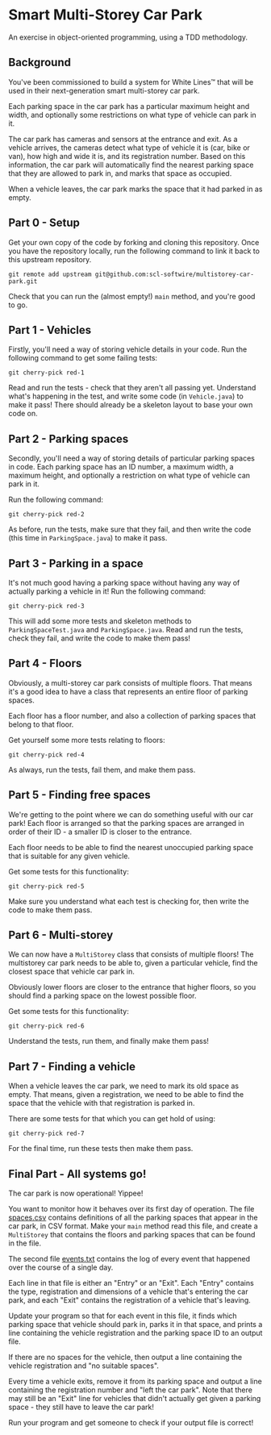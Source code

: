 # Smart Multi-Storey Car Park

An exercise in object-oriented programming, using a TDD methodology.

## Background

You've been commissioned to build a system for White Lines™ that will be used in their next-generation smart multi-storey car park.

Each parking space in the car park has a particular maximum height and width, and optionally some restrictions on what type of vehicle can park in it.

The car park has cameras and sensors at the entrance and exit. As a vehicle arrives, the cameras detect what type of vehicle it is (car, bike or van), how high and wide it is, and its registration number. Based on this information, the car park will automatically find the nearest parking space that they are allowed to park in, and marks that space as occupied.

When a vehicle leaves, the car park marks the space that it had parked in as empty.

## Part 0 - Setup

Get your own copy of the code by forking and cloning this repository. Once you have the repository locally, run the following command to link it back to this upstream repository.

```
git remote add upstream git@github.com:scl-softwire/multistorey-car-park.git
```

Check that you can run the (almost empty!) `main` method, and you're good to go.

## Part 1 - Vehicles

Firstly, you'll need a way of storing vehicle details in your code. Run the following command to get some failing tests:

```
git cherry-pick red-1
```

Read and run the tests - check that they aren't all passing yet. Understand what's happening in the test, and write some code (in `Vehicle.java`) to make it pass! There should already be a skeleton layout to base your own code on.

## Part 2 - Parking spaces

Secondly, you'll need a way of storing details of particular parking spaces in code. Each parking space has an ID number, a maximum width, a maximum height, and optionally a restriction on what type of vehicle can park in it.

Run the following command:

```
git cherry-pick red-2
```

As before, run the tests, make sure that they fail, and then write the code (this time in `ParkingSpace.java`) to make it pass.

## Part 3 - Parking in a space

It's not much good having a parking space without having any way of actually parking a vehicle in it! Run the following command:

```
git cherry-pick red-3
```

This will add some more tests and skeleton methods to `ParkingSpaceTest.java` and `ParkingSpace.java`. Read and run the tests, check they fail, and write the code to make them pass!

## Part 4 - Floors

Obviously, a multi-storey car park consists of multiple floors. That means it's a good idea to have a class that represents an entire floor of parking spaces.

Each floor has a floor number, and also a collection of parking spaces that belong to that floor.

Get yourself some more tests relating to floors:

```
git cherry-pick red-4
```

As always, run the tests, fail them, and make them pass.

## Part 5 - Finding free spaces

We're getting to the point where we can do something useful with our car park! Each floor is arranged so that the parking spaces are arranged in order of their ID - a smaller ID is closer to the entrance.

Each floor needs to be able to find the nearest unoccupied parking space that is suitable for any given vehicle.

Get some tests for this functionality:

```
git cherry-pick red-5
```

Make sure you understand what each test is checking for, then write the code to make them pass.

## Part 6 - Multi-storey

We can now have a `MultiStorey` class that consists of multiple floors! The multistorey car park needs to be able to, given a particular vehicle, find the closest space that vehicle car park in.

Obviously lower floors are closer to the entrance that higher floors, so you should find a parking space on the lowest possible floor.

Get some tests for this functionality:

```
git cherry-pick red-6
```

Understand the tests, run them, and finally make them pass!

## Part 7 - Finding a vehicle

When a vehicle leaves the car park, we need to mark its old space as empty. That means, given a registration, we need to be able to find the space that the vehicle with that registration is parked in.

There are some tests for that which you can get hold of using:

```
git cherry-pick red-7
```

For the final time, run these tests then make them pass.

## Final Part - All systems go!

The car park is now operational! Yippee!

You want to monitor how it behaves over its first day of operation. The file [spaces.csv](spaces.csv) contains definitions of all the parking spaces that appear in the car park, in CSV format. Make your `main` method read this file, and create a `MultiStorey` that contains the floors and parking spaces that can be found in the file.

The second file [events.txt](events.txt) contains the log of every event that happened over the course of a single day.

Each line in that file is either an "Entry" or an "Exit". Each "Entry" contains the type, registration and dimensions of a vehicle that's entering the car park, and each "Exit" contains the registration of a vehicle that's leaving.

Update your program so that for each event in this file, it finds which parking space that vehicle should park in, parks it in that space, and prints a line containing the vehicle registration and the parking space ID to an output file.

If there are no spaces for the vehicle, then output a line containing the vehicle registration and "no suitable spaces".

Every time a vehicle exits, remove it from its parking space and output a line containing the registration number and "left the car park". Note that there may still be an "Exit" line for vehicles that didn't actually get given a parking space - they still have to leave the car park!

Run your program and get someone to check if your output file is correct!